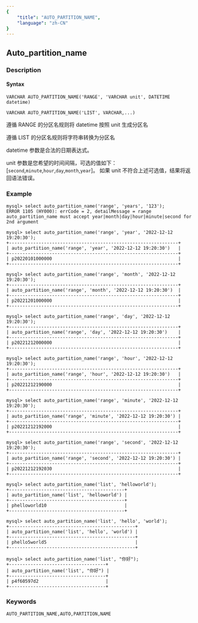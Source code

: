 ```yaml
---
{
    "title": "AUTO_PARTITION_NAME",
    "language": "zh-CN"
}
---
```


<!-- 
Licensed to the Apache Software Foundation (ASF) under one
or more contributor license agreements.  See the NOTICE file
distributed with this work for additional information
regarding copyright ownership.  The ASF licenses this file
to you under the Apache License, Version 2.0 (the
"License"); you may not use this file except in compliance
with the License.  You may obtain a copy of the License at

  http://www.apache.org/licenses/LICENSE-2.0

Unless required by applicable law or agreed to in writing,
software distributed under the License is distributed on an
"AS IS" BASIS, WITHOUT WARRANTIES OR CONDITIONS OF ANY
KIND, either express or implied.  See the License for the
specific language governing permissions and limitations
under the License.
-->

## Auto_partition_name
### Description
#### Syntax

`VARCHAR AUTO_PARTITION_NAME('RANGE', 'VARCHAR unit', DATETIME datetime)`

`VARCHAR AUTO_PARTITION_NAME('LIST', VARCHAR,...)`

遵循 RANGE 的分区名规则将 datetime 按照 unit 生成分区名

遵循 LIST 的分区名规则将字符串转换为分区名

datetime 参数是合法的日期表达式。

unit 参数是您希望的时间间隔，可选的值如下：[`second`,`minute`,`hour`,`day`,`month`,`year`]。
如果 unit 不符合上述可选值，结果将返回语法错误。 
### Example

```
mysql> select auto_partition_name('range', 'years', '123');
ERROR 1105 (HY000): errCode = 2, detailMessage = range auto_partition_name must accept year|month|day|hour|minute|second for 2nd argument

mysql> select auto_partition_name('range', 'year', '2022-12-12 19:20:30');
+---------------------------------------------------------------+
| auto_partition_name('range', 'year', '2022-12-12 19:20:30')   |
+---------------------------------------------------------------+
| p20220101000000                                               |
+---------------------------------------------------------------+

mysql> select auto_partition_name('range', 'month', '2022-12-12 19:20:30');
+---------------------------------------------------------------+
| auto_partition_name('range', 'month', '2022-12-12 19:20:30')  |
+---------------------------------------------------------------+
| p20221201000000                                               |
+---------------------------------------------------------------+

mysql> select auto_partition_name('range', 'day', '2022-12-12 19:20:30');
+---------------------------------------------------------------+
| auto_partition_name('range', 'day', '2022-12-12 19:20:30')    |
+---------------------------------------------------------------+
| p20221212000000                                               |
+---------------------------------------------------------------+

mysql> select auto_partition_name('range', 'hour', '2022-12-12 19:20:30');
+---------------------------------------------------------------+
| auto_partition_name('range', 'hour', '2022-12-12 19:20:30')   |
+---------------------------------------------------------------+
| p20221212190000                                               |
+---------------------------------------------------------------+

mysql> select auto_partition_name('range', 'minute', '2022-12-12 19:20:30');
+---------------------------------------------------------------+
| auto_partition_name('range', 'minute', '2022-12-12 19:20:30') |
+---------------------------------------------------------------+
| p20221212192000                                               |
+---------------------------------------------------------------+

mysql> select auto_partition_name('range', 'second', '2022-12-12 19:20:30');
+---------------------------------------------------------------+
| auto_partition_name('range', 'second', '2022-12-12 19:20:30') |
+---------------------------------------------------------------+
| p20221212192030                                               |
+---------------------------------------------------------------+

mysql> select auto_partition_name('list', 'helloworld');
+-------------------------------------------+
| auto_partition_name('list', 'helloworld') |
+-------------------------------------------+
| phelloworld10                             |
+-------------------------------------------+

mysql> select auto_partition_name('list', 'hello', 'world');
+-----------------------------------------------+
| auto_partition_name('list', 'hello', 'world') |
+-----------------------------------------------+
| phello5world5                                 |
+-----------------------------------------------+

mysql> select auto_partition_name('list', "你好");
+------------------------------------+
| auto_partition_name('list', "你好") |
+------------------------------------+
| p4f60597d2                         |
+------------------------------------+

```

### Keywords

    AUTO_PARTITION_NAME,AUTO,PARTITION,NAME
